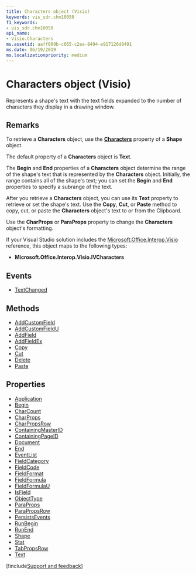 ```yaml
---
title: Characters object (Visio)
keywords: vis_sdr.chm10050
f1_keywords:
- vis_sdr.chm10050
api_name:
- Visio.Characters
ms.assetid: aaff009b-c665-c2ea-8494-e917126d8491
ms.date: 06/19/2019
ms.localizationpriority: medium
---
```



# Characters object (Visio)

Represents a shape's text with the text fields expanded to the number of characters they display in a drawing window.


## Remarks

To retrieve a **Characters** object, use the **[Characters](visio.shape.characters.md)** property of a **Shape** object.

The default property of a **Characters** object is **Text**.

The **Begin** and **End** properties of a **Characters** object determine the range of the shape's text that is represented by the **Characters** object. Initially, the range contains all of the shape's text; you can set the **Begin** and **End** properties to specify a subrange of the text.

After you retrieve a **Characters** object, you can use its **Text** property to retrieve or set the shape's text. Use the **Copy**, **Cut**, or **Paste** method to copy, cut, or paste the **Characters** object's text to or from the Clipboard. 

Use the **CharProps** or **ParaProps** property to change the **Characters** object's formatting.

If your Visual Studio solution includes the [Microsoft.Office.Interop.Visio](/visualstudio/vsto/office-primary-interop-assemblies?view=vs-2019&preserve-view=true) reference, this object maps to the following types:

- **Microsoft.Office.Interop.Visio.IVCharacters**
    

## Events

- [TextChanged](Visio.Characters.TextChanged.md)

## Methods

- [AddCustomField](Visio.Characters.AddCustomField.md)
- [AddCustomFieldU](Visio.Characters.AddCustomFieldU.md)
- [AddField](Visio.Characters.AddField.md)
- [AddFieldEx](Visio.Characters.AddFieldEx.md)
- [Copy](Visio.Characters.Copy.md)
- [Cut](Visio.Characters.Cut.md)
- [Delete](Visio.Characters.Delete.md)
- [Paste](Visio.Characters.Paste.md)

## Properties

- [Application](Visio.Characters.Application.md)
- [Begin](Visio.Characters.Begin.md)
- [CharCount](Visio.Characters.CharCount.md)
- [CharProps](Visio.Characters.CharProps.md)
- [CharPropsRow](Visio.Characters.CharPropsRow.md)
- [ContainingMasterID](Visio.Characters.ContainingMasterID.md)
- [ContainingPageID](Visio.Characters.ContainingPageID.md)
- [Document](Visio.Characters.Document.md)
- [End](Visio.Characters.End.md)
- [EventList](Visio.Characters.EventList.md)
- [FieldCategory](Visio.Characters.FieldCategory.md)
- [FieldCode](Visio.Characters.FieldCode.md)
- [FieldFormat](Visio.Characters.FieldFormat.md)
- [FieldFormula](Visio.Characters.FieldFormula.md)
- [FieldFormulaU](Visio.Characters.FieldFormulaU.md)
- [IsField](Visio.Characters.IsField.md)
- [ObjectType](Visio.Characters.ObjectType.md)
- [ParaProps](Visio.Characters.ParaProps.md)
- [ParaPropsRow](Visio.Characters.ParaPropsRow.md)
- [PersistsEvents](Visio.Characters.PersistsEvents.md)
- [RunBegin](Visio.Characters.RunBegin.md)
- [RunEnd](Visio.Characters.RunEnd.md)
- [Shape](Visio.Characters.Shape.md)
- [Stat](Visio.Characters.Stat.md)
- [TabPropsRow](Visio.Characters.TabPropsRow.md)
- [Text](Visio.Characters.Text.md)



[!include[Support and feedback](~/includes/feedback-boilerplate.md)]